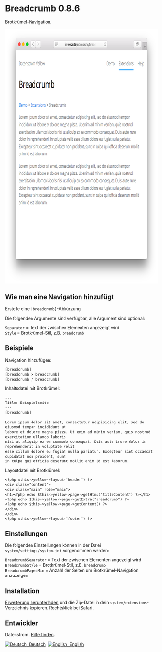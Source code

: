 Breadcrumb 0.8.6
================
Brotkrümel-Navigation.

<p align="center"><img src="breadcrumb-screenshot.png?raw=true" width="795" height="836" alt="Bildschirmfoto"></p>

## Wie man eine Navigation hinzufügt

Erstelle eine `[breadcrumb]`-Abkürzung.

Die folgenden Argumente sind verfügbar, alle Argument sind optional:
 
`Separator` = Text der zwischen Elementen angezeigt wird  
`Style` = Brotkrümel-Stil, z.B. `breadcrumb`  

## Beispiele

Navigation hinzufügen:

    [breadcrumb]
    [breadcrumb > breadcrumb]
    [breadcrumb / breadcrumb]

Inhaltsdatei mit Brotkrümel:

    ---
    Title: Beispielseite
    ---
    [breadcrumb]
        
    Lorem ipsum dolor sit amet, consectetur adipisicing elit, sed do eiusmod tempor incididunt ut 
    labore et dolore magna pizza. Ut enim ad minim veniam, quis nostrud exercitation ullamco laboris 
    nisi ut aliquip ex ea commodo consequat. Duis aute irure dolor in reprehenderit in voluptate velit 
    esse cillum dolore eu fugiat nulla pariatur. Excepteur sint occaecat cupidatat non proident, sunt 
    in culpa qui officia deserunt mollit anim id est laborum.

Layoutdatei mit Brotkrümel:

    <?php $this->yellow->layout("header") ?>
    <div class="content">
    <div class="main" role="main">
    <h1><?php echo $this->yellow->page->getHtml("titleContent") ?></h1>
    <?php echo $this->yellow->page->getExtra("breadcrumb") ?>
    <?php echo $this->yellow->page->getContent() ?>
    </div>
    </div>
    <?php $this->yellow->layout("footer") ?>

## Einstellungen

Die folgenden Einstellungen können in der Datei `system/settings/system.ini` vorgenommen werden:

`BreadcrumbSeparator` = Text der zwischen Elementen angezeigt wird  
`BreadcrumbStyle` = Brotkrümel-Stil, z.B. `breadcrumb`  
`BreadcrumbPagesMin` = Anzahl der Seiten um Brotkrümel-Navigation anzuzeigen  

## Installation

[Erweiterung herunterladen](https://github.com/datenstrom/yellow-extensions/raw/master/zip/breadcrumb.zip) und die Zip-Datei in dein `system/extensions`-Verzeichnis kopieren. Rechtsklick bei Safari.

## Entwickler

Datenstrom. [Hilfe finden](https://datenstrom.se/de/yellow/help/).

<p>
<a href="README-de.md"><img src="https://raw.githubusercontent.com/datenstrom/yellow-extensions/master/source/help/language-de.png" width="15" height="15" alt="Deutsch">&nbsp; Deutsch</a>&nbsp;
<a href="README.md"><img src="https://raw.githubusercontent.com/datenstrom/yellow-extensions/master/source/help/language-en.png" width="15" height="15" alt="English">&nbsp; English</a>&nbsp;
</p>